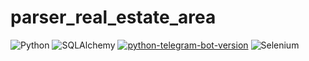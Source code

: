 # parser_real_estate_area

![Python](https://img.shields.io/badge/python-3670A0?style=for-the-badge&logo=python&logoColor=ffdd54)
![SQLAlchemy](https://img.shields.io/badge/sqlalchemy-DC143C?style=for-the-badge&logo=sqlalchemy&logoColor=ffdd54)
[![python-telegram-bot-version](https://img.shields.io/badge/PythonTelegramBot-13.7+-critical.svg)](https://github.com/python-telegram-bot/python-telegram-bot/releases/tag/v13.7)
![Selenium](https://img.shields.io/badge/Selenium-3670A0?style=for-the-badge&logo=selenium&logoColor=ffdd54)
